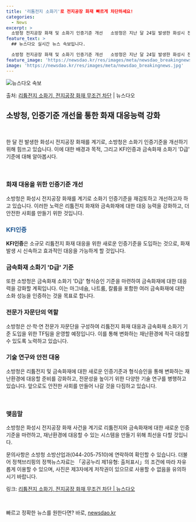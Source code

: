 ```yaml
---
title: '리튬전지 소화기'로 전지공장 화재 빠르게 차단하세요!
categories:
  - News
excerpt: >
  소방청 전지공장 화재 및 소화기 인증기준 개선   소방청은 지난 달 24일 발생한 화성시 전지공장 화재 사건…
feature_text: >
  ## 뉴스다오 실시간 뉴스 속보입니다.

  소방청 전지공장 화재 및 소화기 인증기준 개선   소방청은 지난 달 24일 발생한 화성시 전지공장 화재 사건…
feature_image: 'https://newsdao.kr/res/images/meta/newsdao_breakingnews.jpg'
image: 'https://newsdao.kr/res/images/meta/newsdao_breakingnews.jpg'
---
```


![뉴스다오 속보](https://newsdao.kr/res/images/meta/newsdao_breakingnews.jpg)

<p>출처: <a href="https://newsdao.kr/4536" rel="dofollow">리튬전지 소화기, 전지공장 화재 무조건 차단</a> | 뉴스다오</p>

<h2 data-ke-size="size26">소방청, 인증기준 개선을 통한 화재 대응능력 강화</h2>
<p data-ke-size="size16">&nbsp;</p>
한 달 전 발생한 화성시 전지공장 화재를 계기로, 소방청은 소화기 인증기준을 개선하기 위해 힘쓰고 있습니다. 이에 대한 배경과 목적, 그리고 KFI인증과 금속화재 소화기 'D급' 기준에 대해 알아봅시다.
<p data-ke-size="size16">&nbsp;</p>

<h3>화재 대응을 위한 인증기준 개선</h3>
<p>소방청은 화성시 전지공장 화재를 계기로 소화기 인증기준을 재검토하고 개선하고자 하고 있습니다. 이러한 노력은 리튬전지 화재와 금속화재에 대한 대응 능력을 강화하고, 더 안전한 사회를 만들기 위한 것입니다.</p>

<h3><span style="color: #1a5490;">KFI인증</span></h3>
<p><b>KFI인증</b>은 소규모 리튬전지 화재 대응을 위한 새로운 인증기준을 도입하는 것으로, 화재 발생 시 신속하고 효과적인 대응을 가능하게 할 것입니다.</p>

<h3>금속화재 소화기 'D급' 기준</h3>
<p>또한 소방청은 금속화재 소화기 'D급' 형식승인 기준을 마련하여 금속화재에 대한 대응력을 강화할 계획입니다. 이는 마그네슘, 나트륨, 칼륨을 포함한 여러 금속화재에 대한 소화 성능을 인증하는 것을 목표로 합니다.</p>

<h3>전문가 자문단의 역할</h3>
<p>소방청은 산·학·연 전문가 자문단을 구성하여 리튬전지 화재 대응과 금속화재 소화기 기준 도입을 위한 TF팀을 운영할 예정입니다. 이를 통해 변화하는 재난환경에 적극 대응할 수 있도록 노력하고 있습니다.</p>

<h3>기술 연구와 안전 대응</h3>
<p>소방청은 리튬전지 및 금속화재에 대한 새로운 인증기준과 형식승인을 통해 변화하는 재난환경에 대응할 준비를 강화하고, 전문성을 높이기 위한 다양한 기술 연구를 병행하고 있습니다. 앞으로도 안전한 사회를 만들어 나갈 것을 다짐하고 있습니다.</p>
<p data-ke-size="size16">&nbsp;</p>

<h3>맺음말</h3>
<p>소방청은 화성시 전지공장 화재 사건을 계기로 리튬전지와 금속화재에 대한 새로운 인증기준을 마련하고, 재난환경에 대응할 수 있는 시스템을 만들기 위해 최선을 다할 것입니다.</p>
<p>문의사항은 소방청 소방산업과(044-205-7510)에 연락하여 확인할 수 있습니다. 더불어 정책브리핑의 정책뉴스자료는 「공공누리 제1유형: 출처표시」의 조건에 따라 자유롭게 이용할 수 있으며, 사진은 제3자에게 저작권이 있으므로 사용할 수 없음을 유의하시기 바랍니다.</p>
<p>링크: <a href="https://newsdao.kr/4536">리튬전지 소화기, 전지공장 화재 무조건 차단 | 뉴스다오</a></p>
<p data-ke-size="size16">&nbsp;</p> 

빠르고 정확한 뉴스를 원한다면? 바로, <a href="https://newsdao.kr" rel="dofollow">newsdao.kr</a>


